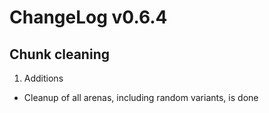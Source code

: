 # ChangeLog v0.6.4
**Chunk cleaning**
---

1) Additions
* Cleanup of all arenas, including random variants, is done
